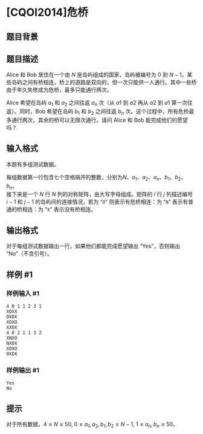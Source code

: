 # [CQOI2014]危桥

## 题目背景



## 题目描述

Alice 和 Bob 居住在一个由 $N$ 座岛屿组成的国家，岛屿被编号为 $0$ 到 $N-1$。某些岛屿之间有桥相连，桥上的道路是双向的，但一次只能供一人通行。其中一些桥由于年久失修成为危桥，最多只能通行两次。

Alice 希望在岛屿 $a_1$ 和 $a_2$ 之间往返 $a_n$ 次（从 $a1$ 到 $a2$ 再从 $a2$ 到 $a1$ 算一次往返）。同时，Bob 希望在岛屿 $b_1$ 和 $b_2$ 之间往返 $b_n$ 次。这个过程中，所有危桥最多通行两次，其余的桥可以无限次通行。请问 Alice 和 Bob 能完成他们的愿望吗？


## 输入格式

本题有多组测试数据。

每组数据第一行包含七个空格隔开的整数，分别为$N$、$a_1$、$a_2$、$a_n$、$b_1$、$b_2$、$b_n$。  
接下来是一个 $N$ 行 $N$ 列的对称矩阵，由大写字母组成。矩阵的 $i$ 行 $j$ 列描述编号 $i-1$ 和 $j-1$ 的岛屿间的连接情况，若为 “`O`” 则表示有危桥相连：为 “`N`” 表示有普通的桥相连：为 “`X`” 表示没有桥相连。

## 输出格式

对于每组测试数据输出一行，如果他们都能完成愿望输出 “Yes”，否则输出 “No”（不含引号）。


## 样例 #1

### 样例输入 #1
```
4 0 1 1 2 3 1
XOXX
OXOX
XOXO
XXOX
4 0 2 1 1 3 2
XNXO
NXOX
XOXO
OXOX
```

### 样例输出 #1

```
Yes
No
```

## 提示

对于所有数据，$4 \leq N\leq 50,\ 0 \leq a_1, a_2, b_1, b_2 \leq N-1,\ 1 \leq a_n, b_n \leq 50$。
